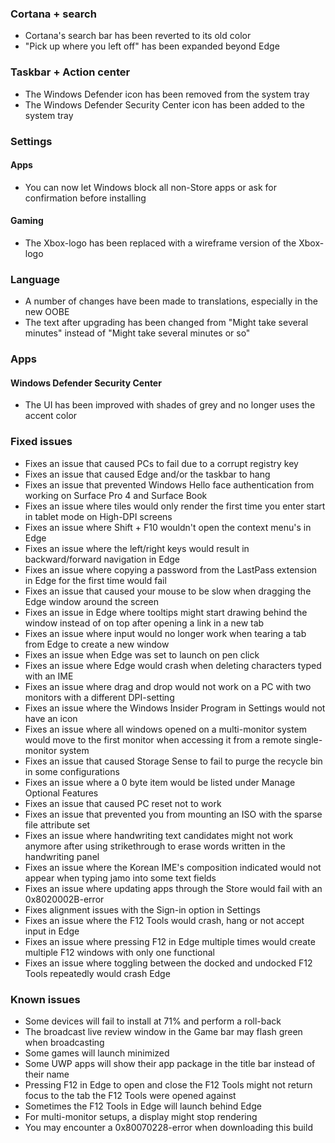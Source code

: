 ### Cortana + search
- Cortana's search bar has been reverted to its old color
- "Pick up where you left off" has been expanded beyond Edge

### Taskbar + Action center
- The Windows Defender icon has been removed from the system tray
- The Windows Defender Security Center icon has been added to the system tray

### Settings
#### Apps
- You can now let Windows block all non-Store apps or ask for confirmation before installing

#### Gaming
- The Xbox-logo has been replaced with a wireframe version of the Xbox-logo

### Language
- A number of changes have been made to translations, especially in the new OOBE
- The text after upgrading has been changed from "Might take several minutes" instead of "Might take several minutes or so"

### Apps

#### Windows Defender Security Center
- The UI has been improved with shades of grey and no longer uses the accent color

### Fixed issues
- Fixes an issue that caused PCs to fail due to a corrupt registry key
- Fixes an issue that caused Edge and/or the taskbar to hang
- Fixes an issue that prevented Windows Hello face authentication from working on Surface Pro 4 and Surface Book
- Fixes an issue where tiles would only render the first time you enter start in tablet mode on High-DPI screens
- Fixes an issue where Shift + F10 wouldn't open the context menu's in Edge
- Fixes an issue where the left/right keys would result in backward/forward navigation in Edge
- Fixes an issue where copying a password from the LastPass extension in Edge for the first time would fail
- Fixes an issue that caused your mouse to be slow when dragging the Edge window around the screen
- Fixes an issue in Edge where tooltips might start drawing behind the window instead of on top after opening a link in a new tab
- Fixes an issue where input would no longer work when tearing a tab from Edge to create a new window
- Fixes an issue when Edge was set to launch on pen click
- Fixes an issue where Edge would crash when deleting characters typed with an IME
- Fixes an issue where drag and drop would not work on a PC with two monitors with a different DPI-setting
- Fixes an issue where the Windows Insider Program in Settings would not have an icon
- Fixes an issue where all windows opened on a multi-monitor system would move to the first monitor when accessing it from a remote single-monitor system
- Fixes an issue that caused Storage Sense to fail to purge the recycle bin in some configurations
- Fixes an issue where a 0 byte item would be listed under Manage Optional Features
- Fixes an issue that caused PC reset not to work
- Fixes an issue that prevented you from mounting an ISO with the sparse file attribute set
- Fixes an issue where handwriting text candidates might not work anymore after using strikethrough to erase words written in the handwriting panel
- Fixes an issue where the Korean IME's composition indicated would not appear when typing jamo into some text fields
- Fixes an issue where updating apps through the Store would fail with an 0x8020002B-error
- Fixes alignment issues with the Sign-in option in Settings
- Fixes an issue where the F12 Tools would crash, hang or not accept input in Edge
- Fixes an issue where pressing F12 in Edge multiple times would create multiple F12 windows with only one functional
- Fixes an issue where toggling between the docked and undocked F12 Tools repeatedly would crash Edge

### Known issues
- Some devices will fail to install at 71% and perform a roll-back
- The broadcast live review window in the Game bar may flash green when broadcasting
- Some games will launch minimized
- Some UWP apps will show their app package in the title bar instead of their name
- Pressing F12 in Edge to open and close the F12 Tools might not return focus to the tab the F12 Tools were opened against
- Sometimes the F12 Tools in Edge will launch behind Edge
- For multi-monitor setups, a display might stop rendering
- You may encounter a 0x80070228-error when downloading this build
